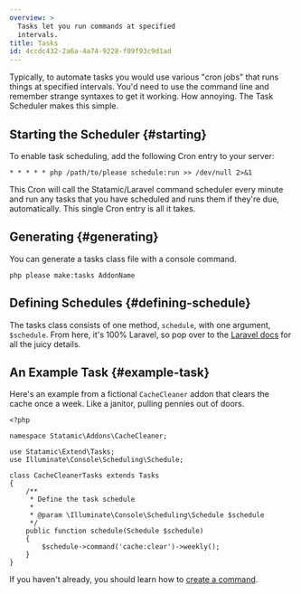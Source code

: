 ```yaml
---
overview: >
  Tasks let you run commands at specified
  intervals.
title: Tasks
id: 4ccdc432-2a6a-4a74-9228-f09f93c9d1ad
---
```

Typically, to automate tasks you would use various "cron jobs" that runs things at specified intervals. You'd need to use the command line and remember strange syntaxes to get it working. How annoying. The Task Scheduler makes this simple.

## Starting the Scheduler {#starting}

To enable task scheduling, add the following Cron entry to your server:

``` .language-bash
* * * * * php /path/to/please schedule:run >> /dev/null 2>&1
```

This Cron will call the Statamic/Laravel command scheduler every minute and run any tasks that you have scheduled and runs them if they're due, automatically. This single Cron entry is all it takes.


## Generating {#generating}

You can generate a tasks class file with a console command.

``` .language-console
php please make:tasks AddonName
```

## Defining Schedules {#defining-schedule}

The tasks class consists of one method, `schedule`, with one argument, `$schedule`. From here, it's 100% Laravel, so pop over to the [Laravel docs][laravel-scheduling] for all the juicy details.

## An Example Task {#example-task}

Here's an example from a fictional `CacheCleaner` addon that clears the cache once a week. Like a janitor, pulling pennies out of doors.

``` .language-php
<?php

namespace Statamic\Addons\CacheCleaner;

use Statamic\Extend\Tasks;
use Illuminate\Console\Scheduling\Schedule;

class CacheCleanerTasks extends Tasks
{
    /**
     * Define the task schedule
     *
     * @param \Illuminate\Console\Scheduling\Schedule $schedule
     */
    public function schedule(Schedule $schedule)
    {
        $schedule->command('cache:clear')->weekly();
    }
}
```

If you haven't already, you should learn how to [create a command][commands].

[commands]: /addons/classes/commands
[laravel-scheduling]: http://laravel.com/docs/5.1/scheduling#defining-schedules
